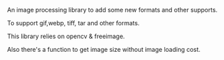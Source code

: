 An image processing library to add some new formats and other supports.

To support gif,webp, tiff, tar and other formats.

This library relies on  opencv & freeimage.

Also there's a function to get image size without image loading cost.

